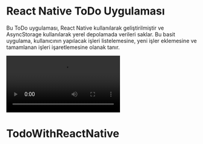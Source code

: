 # React Native ToDo Uygulaması

Bu ToDo uygulaması, React Native kullanılarak geliştirilmiştir ve AsyncStorage kullanılarak yerel depolamada verileri saklar. Bu basit uygulama, kullanıcının yapılacak işleri listelemesine, yeni işler eklemesine ve tamamlanan işleri işaretlemesine olanak tanır.

![](./public/pro.mov)
# TodoWithReactNative
